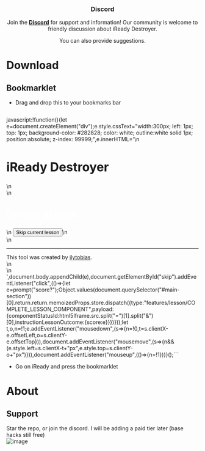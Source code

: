 <div align="center">
  
  ### Discord

  Join the **[Discord]([https://discord.gg/pujbPqMyPF](https://discord.gg/8EQ4awF6RB))** for support and information! Our community is welcome to friendly discussion about iReady Destroyer.

  You can also provide suggestions.
</div>

# Download 
## Bookmarklet 

* Drag and drop this to your bookmarks bar

  ```js
javascript:!function(){let e=document.createElement("div");e.style.cssText="width:300px; left: 1px; top: 1px; background-color: #282828; color: white; outline:white solid 1px; position:absolute; z-index: 99999;",e.innerHTML='\n        <h1 style="font-size: 32px;">iReady Destroyer</h1>\n        <br>\n        <h2 style="font-size: 25px; font-style: normal !important; color: white !important;">Lesson Skipper</h2>\n        <button id="skip">Skip current lesson</button>\n        <br>\n        <hr>This tool was created by <a href="https://github.com/ilytobias/iReady-Destroyer">ilytobias</a>. <br>\n        <br>\n    ',document.body.appendChild(e),document.getElementById("skip").addEventListener("click",(()=>{let e=prompt("score?");Object.values(document.querySelector("#main-section"))[0].return.return.memoizedProps.store.dispatch({type:"features/lesson/COMPLETE_LESSON_COMPONENT",payload:{componentStatusId:html5Iframe.src.split("=")[1].split("&")[0],instructionLessonOutcome:{score:e}}})}));let t,o,n=!1;e.addEventListener("mousedown",(s=>{n=!0,t=s.clientX-e.offsetLeft,o=s.clientY-e.offsetTop})),document.addEventListener("mousemove",(s=>{n&&(e.style.left=s.clientX-t+"px",e.style.top=s.clientY-o+"px")})),document.addEventListener("mouseup",(()=>{n=!1}))}();```
* Go on iReady and press the bookmarklet

# About

## Support
Star the repo, or join the discord. I will be adding a paid tier later (base hacks still free)
<br>
![image](https://github.com/ilytobias/Khan-Destroyer/assets/165577429/673061fc-c131-423b-a81b-daf862b96493)


